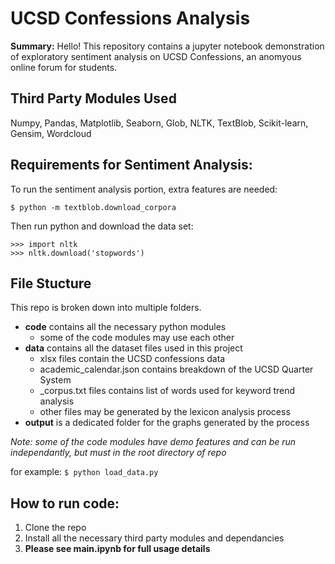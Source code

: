 # UCSD Confessions Analysis

**Summary:** Hello! This repository contains a jupyter notebook demonstration of exploratory sentiment analysis on UCSD Confessions, an anomyous online forum for students.


## Third Party Modules Used

Numpy, Pandas, Matplotlib, Seaborn, Glob, NLTK, TextBlob, Scikit-learn, Gensim, Wordcloud

## Requirements for Sentiment Analysis:

To run the sentiment analysis portion, extra features are needed:
```
$ python -m textblob.download_corpora
```

Then run python and download the data set:
```
>>> import nltk
>>> nltk.download('stopwords')
```

## File Stucture

This repo is broken down into multiple folders.
* **code** contains all the necessary python modules
  * some of the code modules may use each other
* **data** contains all the dataset files used in this project
  * xlsx files contain the UCSD confessions data
  * academic_calendar.json contains breakdown of the UCSD Quarter System
  * _corpus.txt files contains list of words used for keyword trend analysis
  * other files may be generated by the lexicon analysis process
* **output** is a dedicated folder for the graphs generated by the process

*Note: some of the code modules have demo features and can be run independantly, but must in the root directory of repo*

for example:
` $ python load_data.py `

## How to run code:
1. Clone the repo
2. Install all the necessary third party modules and dependancies
3. **Please see main.ipynb for full usage details**